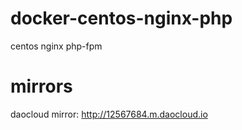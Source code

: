 # docker-centos-nginx-php
centos nginx php-fpm

# mirrors
daocloud mirror: http://12567684.m.daocloud.io
